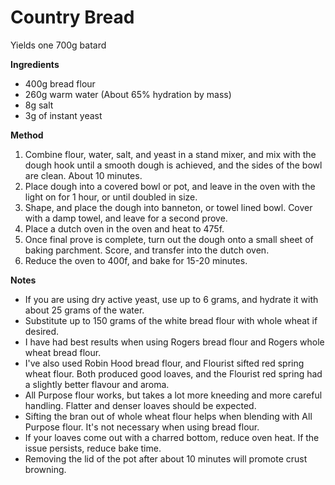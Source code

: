 # Country Bread

Yields one 700g batard

**Ingredients**

* 400g bread flour
* 260g warm water (About 65% hydration by mass)
* 8g salt
* 3g of instant yeast

**Method**

1. Combine flour, water, salt, and yeast in a stand mixer, and mix with the dough hook until a smooth dough is achieved, and the sides of the bowl are clean. About 10 minutes.
2. Place dough into a covered bowl or pot, and leave in the oven with the light on for 1 hour, or until doubled in size.
3. Shape, and place the dough into banneton, or towel lined bowl. Cover with a damp towel, and leave for a second prove.
4. Place a dutch oven in the oven and heat to 475f.
5. Once final prove is complete, turn out the dough onto a small sheet of baking parchment. Score, and transfer into the dutch oven.
6. Reduce the oven to 400f, and bake for 15-20 minutes. 

**Notes**

* If you are using dry active yeast, use up to 6 grams, and hydrate it with about 25 grams of the water.
* Substitute up to 150 grams of the white bread flour with whole wheat if desired.
* I have had best results when using Rogers bread flour and Rogers whole wheat bread flour.
* I've also used Robin Hood bread flour, and Flourist sifted red spring wheat flour. Both produced good loaves, and the Flourist red spring had a slightly better flavour and aroma.
* All Purpose flour works, but takes a lot more kneeding and more careful handling. Flatter and denser loaves should be expected.
* Sifting the bran out of whole wheat flour helps when blending with All Purpose flour. It's not necessary when using bread flour.
* If your loaves come out with a charred bottom, reduce oven heat. If the issue persists, reduce bake time.
* Removing the lid of the pot after about 10 minutes will promote crust browning.

